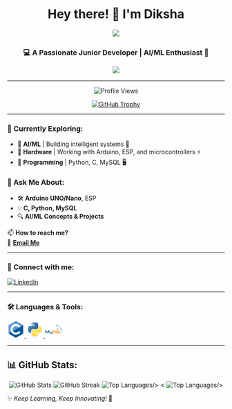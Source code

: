 <h1 align="center">Hey there! 👋 I'm Diksha</h1>

<p align="center">
  <img src="https://github.com/user-attachments/assets/09158bbe-2371-4b07-9c76-f2a7e2c758f8" width="600">
</p>

<h3 align="center">💻 A Passionate Junior Developer | AI/ML Enthusiast 🤖</h3>

<p align="center">
  <img src="https://github.com/user-attachments/assets/dbcc7c3a-c07a-4041-810b-494c30992a8f" width="300">
</p>

---

<p align="center">
  <img src="https://komarev.com/ghpvc/?username=diksha135&label=Profile%20views&color=0e75b6&style=flat" alt="Profile Views" />
</p>

<p align="center">
  <a href="https://github.com/ryo-ma/github-profile-trophy">
    <img src="https://github-profile-trophy.vercel.app/?username=diksha135&theme=dracula&no-bg=true" alt="GitHub Trophy" />
  </a>
</p>

---

### 🌱 Currently Exploring:
- 🔹 **AI/ML** | Building intelligent systems 🤖  
- 🔹 **Hardware** | Working with Arduino, ESP, and microcontrollers ⚡  
- 🔹 **Programming** | Python, C, MySQL 🖥️  

### 💬 Ask Me About:
- 🛠 **Arduino UNO/Nano**, ESP  
- 💡 **C, Python, MySQL**  
- 🔍 **AI/ML Concepts & Projects**  

📫 **How to reach me?**  
📧 **[Email Me](mailto:3d5iksh@gmail.com)**  

---

<h3 align="left">📌 Connect with me:</h3>
<p align="left">
  <a href="https://linkedin.com/in/diksha-972a9932a" target="_blank">
    <img src="https://raw.githubusercontent.com/rahuldkjain/github-profile-readme-generator/master/src/images/icons/Social/linked-in-alt.svg" alt="LinkedIn" height="30" width="40"/>
  </a>
</p>

---

<h3 align="left">🛠 Languages & Tools:</h3>
<p align="left">
  <a href="https://www.cprogramming.com/" target="_blank">
    <img src="https://raw.githubusercontent.com/devicons/devicon/master/icons/c/c-original.svg" alt="C" width="40" height="40"/>
  </a>
  <a href="https://www.python.org" target="_blank">
    <img src="https://raw.githubusercontent.com/devicons/devicon/master/icons/python/python-original.svg" alt="Python" width="40" height="40"/>
  </a>
  <a href="https://www.mysql.com/" target="_blank">
    <img src="https://raw.githubusercontent.com/devicons/devicon/master/icons/mysql/mysql-original-wordmark.svg" alt="MySQL" width="40" height="40"/>
  </a>
</p>

---



## 📊 GitHub Stats:
<p align="center">
  <img src="https://github-readme-stats.vercel.app/api?username=Diksha135&theme=radical&hide_border=true&show_icons=true&count_private=true" alt="GitHub Stats"/>
  <img src="https://github-readme-streak-stats.herokuapp.com/?user=Diksha135&theme=radical&hide_border=true" alt="GitHub Streak"/>
  <img src="https://github-readme-stats.vercel.app/api/top-langs/?username=Diksha135&theme=radical&hide_border=true&layout=compact" alt="Top Languages"![Top Languages](https://github-stats-alpha.vercel.app/api?username=Diksha135&type=lang)

/>
 < ![Top Languages](https://github-readme-stats.vercel.app/api/top-langs/?username=Diksha135&theme=radical&hide_border=true&layout=compact&cache_seconds=1800)/>
</p>






✨ *Keep Learning, Keep Innovating!* 🚀

